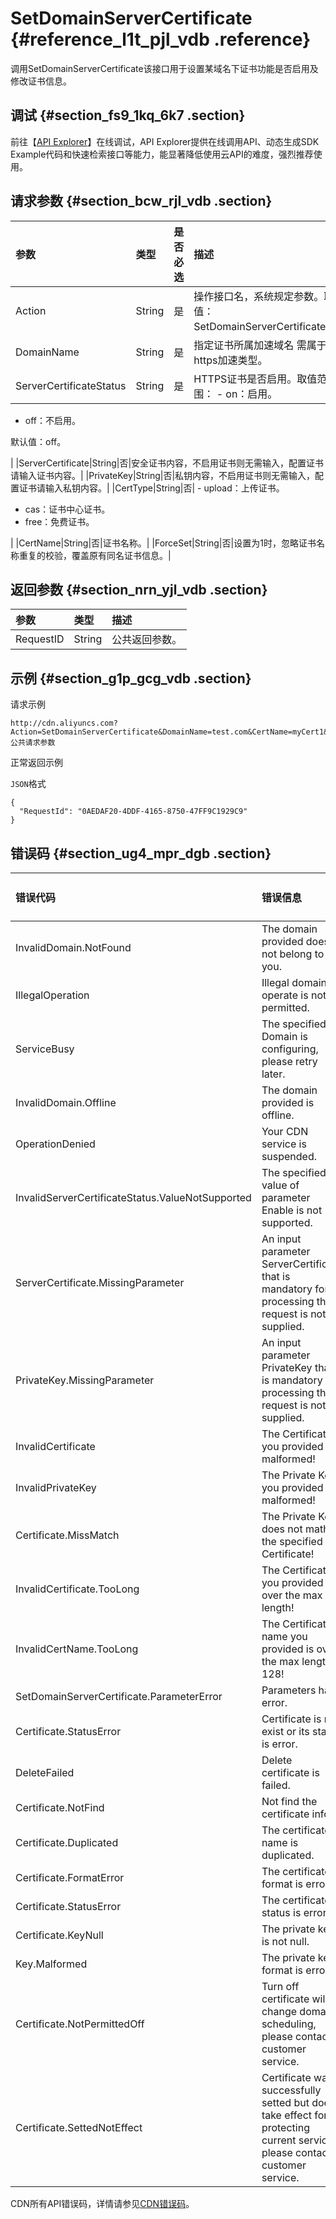 # SetDomainServerCertificate {#reference_l1t_pjl_vdb .reference}

调用SetDomainServerCertificate该接口用于设置某域名下证书功能是否启用及修改证书信息。

## 调试 {#section_fs9_1kq_6k7 .section}

前往【[API Explorer](https://api.aliyun.com/#/?product=Cdn&api=SetDomainServerCertificate)】在线调试，API Explorer提供在线调用API、动态生成SDK Example代码和快速检索接口等能力，能显著降低使用云API的难度，强烈推荐使用。

## 请求参数 {#section_bcw_rjl_vdb .section}

|参数|类型|是否必选|描述|
|:-|:-|:---|:-|
|Action|String|是|操作接口名，系统规定参数。取值：SetDomainServerCertificate。|
|DomainName|String|是|指定证书所属加速域名 需属于https加速类型。|
|ServerCertificateStatus|String|是|HTTPS证书是否启用。取值范围： -   on：启用。
-   off：不启用。

 默认值：off。

 |
|ServerCertificate|String|否|安全证书内容，不启用证书则无需输入，配置证书请输入证书内容。|
|PrivateKey|String|否|私钥内容，不启用证书则无需输入，配置证书请输入私钥内容。|
|CertType|String|否| -   upload：上传证书。
-   cas：证书中心证书。
-   free：免费证书。

 |
|CertName|String|否|证书名称。|
|ForceSet|String|否|设置为1时，忽略证书名称重复的校验，覆盖原有同名证书信息。|

## 返回参数 {#section_nrn_yjl_vdb .section}

|参数|类型|描述|
|:-|:-|:-|
|RequestID|String|公共返回参数。|

## 示例 {#section_g1p_gcg_vdb .section}

请求示例

``` {#codeblock_e1z_qo5_zgj}
http://cdn.aliyuncs.com?Action=SetDomainServerCertificate&DomainName=test.com&CertName=myCert1&ServerCertificateStatus=on&ServerCertificate=xxx&PrivateKey=yyy&公共请求参数
```

正常返回示例

`JSON`格式

``` {#codeblock_n0g_e87_z6b}
{
  "RequestId": "0AEDAF20-4DDF-4165-8750-47FF9C1929C9"
}
```

## 错误码 {#section_ug4_mpr_dgb .section}

|错误代码|错误信息|HTTP 状态码|描述|
|:---|:---|:-------|:-|
|InvalidDomain.NotFound|The domain provided does not belong to you.|404|域名不存在或不属于当前用户。|
|IllegalOperation|Illegal domain operate is not permitted.|403|没有权限执行当前操作。|
|ServiceBusy|The specified Domain is configuring, please retry later.|403|域名正在配置中，请稍后再试。|
|InvalidDomain.Offline|The domain provided is offline.|400|域名已下线。|
|OperationDenied|Your CDN service is suspended.|403|该账号已经欠费，请充值。|
|InvalidServerCertificateStatus.ValueNotSupported|The specified value of parameter Enable is not supported.|400|ServerCertificateStatus的值不合法。|
|ServerCertificate.MissingParameter|An input parameter ServerCertificate that is mandatory for processing the request is not supplied.|400|ServerCertificate参数缺失。|
|PrivateKey.MissingParameter|An input parameter PrivateKey that is mandatory for processing the request is not supplied.|400|PrivateKey参数缺失。|
|InvalidCertificate|The Certificate you provided is malformed!|400|证书内容不合法。|
|InvalidPrivateKey|The Private Key you provided is malformed!|400|私钥内容不合法。|
|Certificate.MissMatch|The Private Key does not math the specified Certificate!|400|证书和私钥不匹配。|
|InvalidCertificate.TooLong|The Certificate you provided is over the max length!|400|证书内容超过长度限制。|
|InvalidCertName.TooLong|The Certificate name you provided is over the max length 128!|400|证书名称不能超过128个字符。|
|SetDomainServerCertificate.ParameterError|Parameters have error.|400|参数错误。|
|Certificate.StatusError|Certificate is not exist or its status is error.|400|证书不存在或证书状态错误。|
|DeleteFailed|Delete certificate is failed.|400|删除证书失败。|
|Certificate.NotFind|Not find the certificate info.|400|没有查到相应证书。|
|Certificate.Duplicated|The certificate name is duplicated.|400|证书名称重复。|
|Certificate.FormatError|The certificate format is error.|400|证书格式错误。|
|Certificate.StatusError|The certificate status is error.|400|证书状态错误。|
|Certificate.KeyNull|The private key is not null.|400|私钥不能为空。|
|Key.Malformed|The private key format is error.|400|私钥格式错误。|
|Certificate.NotPermittedOff|Turn off certificate will change domain scheduling, please contact customer service.|400|关闭证书会影响该域名调度，请联系客服调整。|
|Certificate.SettedNotEffect|Certificate was successfully setted but does't take effect for protecting current service, please contact customer service.|400|证书已经设置成功，但为保护当前服务还未生效，请联系客服处理。|

CDN所有API错误码，详情请参见[CDN错误码](https://error-center.aliyun.com/status/product/Cdn)。

